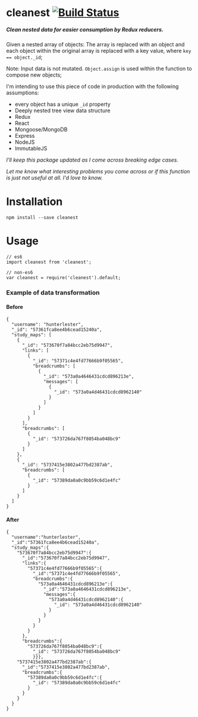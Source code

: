 # cleanest [![Build Status](https://travis-ci.org/hunterlester/cleanest.svg?branch=master)](https://travis-ci.org/hunterlester/cleanest)

##### Clean nested data for easier consumption by Redux reducers.  
Given a nested array of objects: The array is replaced with an object and each object within the original array is replaced with a key value, where `key == object._id`;

Note: Input data is not mutated. `Object.assign` is used within the function to compose new objects;

I'm intending to use this piece of code in production with the following assumptions:
- every object has a unique `_id` property
- Deeply nested tree view data structure
- Redux
- React
- Mongoose/MongoDB
- Express
- NodeJS
- ImmutableJS

*I'll keep this package updated as I come across breaking edge cases.*

*Let me know what interesting problems you come across or if this function is just not useful at all. I'd love to know.*  

# Installation
    npm install --save cleanest

# Usage
    // es6
    import cleanest from 'cleanest';

    // non-es6
    var cleanest = require('cleanest').default;



### Example of data transformation
#### Before
    {
      "username": "hunterlester",
      "_id": "57361fca8ee4b6cead15240a",
      "study_maps": [
        {
          "_id": "573670f7a84bcc2eb75d9947",
          "links": [
            {
              "_id": "57371c4e4fd77666b9f05565",
              "breadcrumbs": [
                {
                  "_id": "573a0a4646431cdcd896213e",
                  "messages": [
                    {
                      "_id": "573a0a4d46431cdcd8962140"
                    }
                  ]
                }
              ]
            }
          ],
          "breadcrumbs": [
            {
              "_id": "573726da767f8054ba048bc9"
            }
          ]
        },
        {
          "_id": "5737415e3802a477bd2387ab",
          "breadcrumbs": [
            {
              "_id": "57389da0a0c9bb59c6d1e4fc"
            }
          ]
        }
      ]
    }
#### After
    {
      "username":"hunterlester",
      "_id":"57361fca8ee4b6cead15240a",
      "study_maps":{
        "573670f7a84bcc2eb75d9947":{
          "_id":"573670f7a84bcc2eb75d9947",
          "links":{
            "57371c4e4fd77666b9f05565":{
              "_id":"57371c4e4fd77666b9f05565",
              "breadcrumbs":{
                "573a0a4646431cdcd896213e":{
                  "_id":"573a0a4646431cdcd896213e",
                  "messages":{
                    "573a0a4d46431cdcd8962140":{
                      "_id": "573a0a4d46431cdcd8962140"
                    }
                  }
                }
              }
            }
          },
          "breadcrumbs":{
            "573726da767f8054ba048bc9":{
              "_id": "573726da767f8054ba048bc9"
              }}},
        "5737415e3802a477bd2387ab":{
          "_id":"5737415e3802a477bd2387ab",
          "breadcrumbs":{
            "57389da0a0c9bb59c6d1e4fc":{
              "_id": "57389da0a0c9bb59c6d1e4fc"
            }
          }
        }
      }
    }
